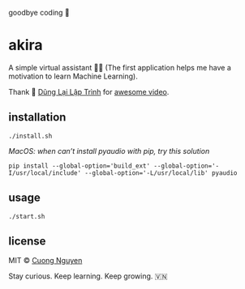 goodbye coding 👋
# akira

A simple virtual assistant 👰🏻 (The first application helps me have a motivation to learn Machine Learning).

Thank 🙏 [Dũng Lại Lập Trình](https://www.youtube.com/channel/UCMYT8xymrm4VOP241b86MCQ) for [awesome video](https://www.youtube.com/watch?v=wVboOz_O8rE).

## installation

```shell
./install.sh
```

*MacOS: when can’t install pyaudio with pip, try this solution*

```shell
pip install --global-option='build_ext' --global-option='-I/usr/local/include' --global-option='-L/usr/local/lib' pyaudio
```

## usage

```shell
./start.sh
```

## license

MIT © [Cuong Nguyen](https://www.linkedin.com/in/cuong9/)


<!-- INSPIRATIONAL_QUOTE_START -->
Stay curious. Keep learning. Keep growing.
🇻🇳
<!-- INSPIRATIONAL_QUOTE_END -->
